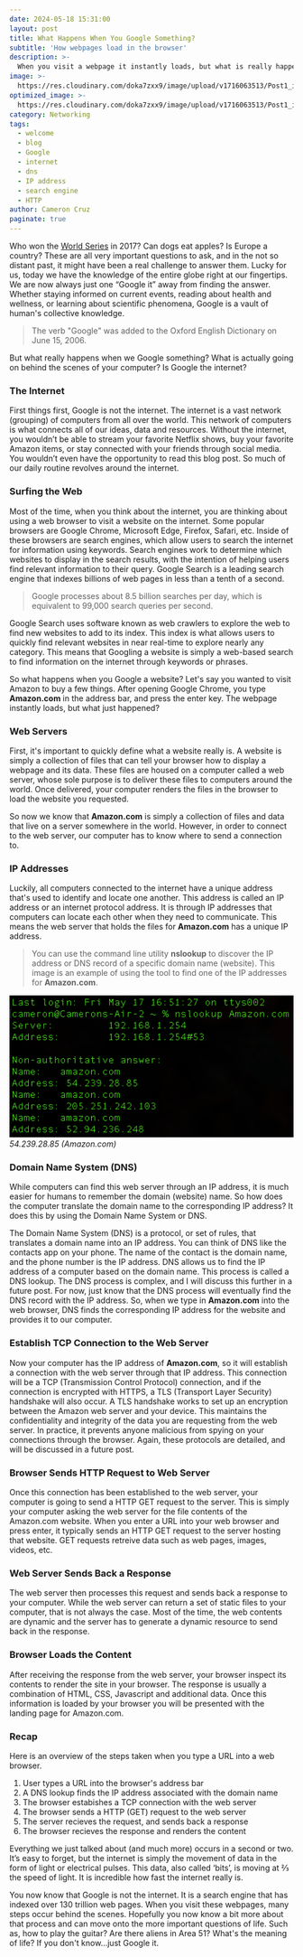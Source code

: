 ```yaml
---
date: 2024-05-18 15:31:00
layout: post
title: What Happens When You Google Something?
subtitle: 'How webpages load in the browser'
description: >-
  When you visit a webpage it instantly loads, but what is really happening?
image: >-
  https://res.cloudinary.com/doka7zxx9/image/upload/v1716063513/Post1_i99k5v.jpg
optimized_image: >-
  https://res.cloudinary.com/doka7zxx9/image/upload/v1716063513/Post1_i99k5v.jpg
category: Networking
tags:
  - welcome
  - blog
  - Google
  - internet
  - dns
  - IP address
  - search engine
  - HTTP
author: Cameron Cruz
paginate: true
---
```

Who won the <a href="https://www.espn.com/mlb/worldseries/history/winners">World Series</a> in 2017? Can dogs eat apples? Is Europe a country? These are all very important questions to ask, and in the not so distant past, it might have been a real challenge to answer them. Lucky for us, today we have the knowledge of the entire globe right at our fingertips. We are now always just one “Google it” away from finding the answer. Whether staying informed on current events, reading about health and wellness, or learning about scientific phenomena, Google is a vault of human's collective knowledge. 

> The verb "Google" was added to the Oxford English Dictionary on June 15, 2006.

But what really happens when we Google something? What is actually going on behind the scenes of your computer? Is Google the internet?

### The Internet

First things first, Google is not the internet. The internet is a vast network  (grouping) of computers from all over the world. This network of computers is what connects all of our ideas, data and resources. Without the internet, you wouldn’t be able to stream your favorite Netflix shows, buy your favorite Amazon items, or stay connected with your friends through social media. You wouldn’t even have the opportunity to read this blog post. So much of our daily routine revolves around the internet.

### Surfing the Web

Most of the time, when you think about the internet, you are thinking about using a web browser to visit a website on the internet. Some popular browsers are Google Chrome, Microsoft Edge, Firefox, Safari, etc. Inside of these browsers are search engines, which allow users to search the internet for information using keywords. Search engines work to determine which websites to display in the search results, with the intention of helping users find relevant information to their query. Google Search is a leading search engine that indexes billions of web pages in less than a tenth of a second.

> Google processes about 8.5 billion searches per day, which is equivalent to 99,000 search queries per second.

Google Search uses software known as web crawlers to explore the web to find new websites to add to its index. This index is what allows users to quickly find relevant websites in near real-time to explore nearly any category. This means that Googling a website is simply a web-based search to find information on the internet through keywords or phrases. 


So what happens when you Google a website? Let's say you wanted to visit Amazon to buy a few things. After opening Google Chrome, you type **Amazon.com** in the address bar, and press the enter key. The webpage instantly loads, but what just happened?

### Web Servers

First, it's important to quickly define what a website really is. A website is simply a collection of files that can tell your browser how to display a webpage and its data. These files are housed on a computer called a web server, whose sole purpose is to deliver these files to computers around the world. Once delivered, your computer renders the files in the browser to load the website you requested.

So now we know that **Amazon.com** is simply a collection of files and data that live on a server somewhere in the world. However, in order to connect to the web server, our computer has to know where to send a connection to.

### IP Addresses

Luckily, all computers connected to the internet have a unique address that's used to identify and locate one another. This address is called an IP address or an internet protocol address. It is through IP addresses that computers can locate each other when they need to communicate. This means the web server that holds the files for **Amazon.com** has a unique IP address.

> You can use the command line utility **nslookup** to discover the IP address or DNS record of a specific domain name (website). This image is an example of using the tool to find one of the IP addresses for **Amazon.com**.

![Nslookup](../assets/img/uploads/Nslookup(Post1).png)
*54.239.28.85 (Amazon.com)*

### Domain Name System (DNS)

While computers can find this web server through an IP address, it is much easier for humans to remember the domain (website) name. So how does the computer translate the domain name to the corresponding IP address? It does this by using the Domain Name System or DNS.

The Domain Name System (DNS) is a protocol, or set of rules, that translates a domain name into an IP address. You can think of DNS like the contacts app on your phone. The name of the contact is the domain name, and the phone number is the IP address. DNS allows us to find the IP address of a computer based on the domain name. This process is called a DNS lookup. The DNS process is complex, and I will discuss this further in a future post. For now, just know that the DNS process will eventually find the DNS record with the IP address. So, when we type in **Amazon.com** into the web browser, DNS finds the corresponding IP address for the website and provides it to our computer.

### Establish TCP Connection to the Web Server

Now your computer has the IP address of **Amazon.com**, so it will establish a connection with the web server through that IP address. This connection will be a TCP (Transmission Control Protocol) connection, and if the connection is encrypted with HTTPS, a TLS (Transport Layer Security) handshake will also occur.  A TLS handshake works to set up an encryption between the Amazon web server and your device. This maintains the confidentiality and integrity of the data you are requesting from the web server. In practice, it prevents anyone malicious from spying on your connections through the browser. Again, these protocols are detailed, and will be discussed in a future post.

### Browser Sends HTTP Request to Web Server

Once this connection has been established to the web server, your computer is going to send a HTTP GET request to the server. This is simply your computer asking the web server for the file contents of the Amazon.com website. When you enter a URL into your web browser and press enter, it typically sends an HTTP GET request to the server hosting that website. GET requests retreive data such as web pages, images, videos, etc.


### Web Server Sends Back a Response

The web server then processes this request and sends back a response to your computer. While the web server can return a set of static files to your computer, that is not always the case. Most of the time, the web contents are dynamic and the server has to generate a dynamic resource to send back in the response.

### Browser Loads the Content

After receiving the response from the web server, your browser inspect its contents to render the site in your browser. The response is usually a combination of HTML, CSS, Javascript and additional data. Once this information is loaded by your browser you will be presented with the landing page for Amazon.com.

### Recap

Here is an overview of the steps taken when you type a URL into a web browser.

1. User types a URL into the browser's address bar
2. A DNS lookup finds the IP address associated with the domain name
3. The browser estabishes a TCP connection with the web server
4. The browser sends a HTTP (GET) request to the web server
5. The server recieves the request, and sends back a response
6. The browser recieves the response and renders the content

Everything we just talked about (and much more) occurs in a second or two. It’s easy to forget, but the internet is simply the movement of data in the form of light or electrical pulses. This data, also called ‘bits’, is moving at ⅔ the speed of light. It is incredible how fast the internet really is.

You now know that Google is not the internet. It is a search engine that has indexed over 130 trillion web pages. When you visit these webpages, many steps occur behind the scenes. Hopefully you now know a bit more about that process and can move onto the more important questions of life. Such as, how to play the guitar? Are there aliens in Area 51? What's the meaning of life? If you don't know...just Google it.
<br/><br/>